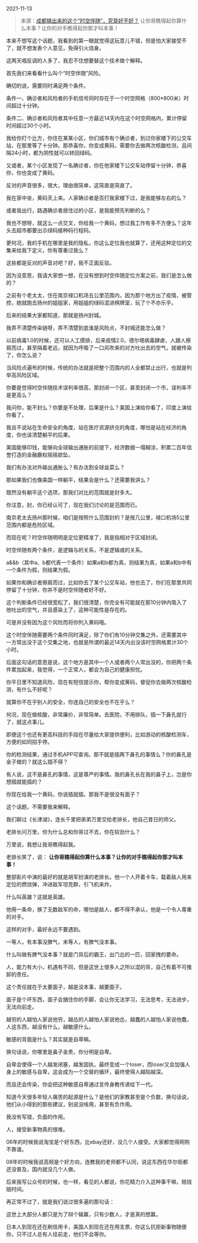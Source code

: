 2021-11-13

> 来源：[成都搞出来的这个“时空伴随”，究竟好不好？](http://mp.weixin.qq.com/s?__biz=MzU0MjYwNDU2Mw==&mid=2247502374&idx=1&sn=1cc89b4233ab80384e0eaafca7e25bdf&chksm=fb1aa65acc6d2f4c9b69c3bc215bae207ec3b16522ed15d545e13792a0e6e06b0080f94f1909&scene=27#wechat_redirect)
> 让你哥瞧得起你算什么本事？​让你的对手瞧得起你那才叫本事！

本来不想写这个话题，我看到的第一眼就觉得这玩意儿不错，但是怕大家接受不了，就不想发表个人意见，免得引火烧身。  

  

这两天唱反调的人多了，我忍不住想要替这个技术做个解释。  

  

首先我们来看看什么叫个“时空伴随”风险。  

  

确切的说，需要同时满足两个条件。

  

条件一、确诊者和风险者的手机信号同时存在于一个时空网格（800*800米）时间超过十分钟。

  

条件二、确诊者和风险者其中任意一方最近14天内在这个时空网格内，累计停留时间超过30个小时。

  

我给你打个比方，你住在某某小区，你们城市有个确诊者，到过你家楼下的公交车站，在那里等了十分钟。那恭喜你，你变成黄码，需要你去做两次核酸检测，且间隔24小时，都为阴性就可以转回绿码。  

  

又或者，某个小区发现了一名确诊者，你在他家楼下公交车站停留十分钟，恭喜你，你也变成了黄码。  

  

反对的声音很多，很大，理由很简单，这简直是简直了。  

  

我在家中坐，黄码天上来。人家确诊者是否打我家楼下过，是我能够左右的么？  

  

或者我出行，路遇确诊者居住过的小区，是我能预先判断的么？  

  

我也不想呀，就这么一点交叉，你给我一个黄码，想过我工作有多不方便么？这年头去超市都要出示绿码接种码行程码。

  

更何况，我的手机在哪里是我的隐私，你这么定位我也就算了，还用这种定位的交集来给我下定义，你有尊重过我么？  

  

这些都是反对的声音对吧？好，我不正面反驳。  

  

因为没意思，我请大家想一想，在没有想到时空伴随定位方案之前，我们是怎么做的？

  

之前有个老太太，住在南京禄口机场五公里范围内，因为那个地方出了疫情，被管控，她就跑去扬州的姐姐家，用姐姐的绿码混进棋牌室，玩了个不亦乐乎。  

  

后来的结果大家都知道，那就是扬州封城。

  

我弄不清楚传染链呀，弄不清楚到底谁是风险点，不封城还能怎么做？  

  

以前病毒1.0的时候，还可以人工摸排，后来疫情2.0，德尔塔病毒肆虐，人跟人擦肩而过，甚至隔着老远，就因为呼吸了一口风吹来的对方吐出去的空气，就被传染了，你怎么说？

  

当风险点遍布的时候，传统的办法就是把整个范围内的人全都禁止出行，也就是列举高风险区域。  

  

你要是觉得时空伴随技术误判率很高，那封闭一个区，甚至封闭一个市，误判率不是更高么？  

  

我问你，能不封么？你要是不处理，后果是什么？美国上演给你看了，印度上演给你看了。  

  

我且不说站在生命安全的角度，站在医疗资源挤兑的角度，哪怕是站在经济的角度，你也该清楚躺平的后果。

  

美国能够印钱，能够向全球输出通胀的前提下，经济数据一塌糊涂，积累二百年信誉打造的金融霸权摇摇欲坠。

  

我们有办法对外输出通胀么？有办法割全球韭菜么？  

  

那如果我们也像美国一样躺平，结果会是什么？还需要我讲么？  

  

既然没有躺平这个选项，那我们对比的范围就是封多大。  

  

你注意，封，你已经认可了，现在我们讨论的是范围而已。

  

南京老太去扬州那时候，咱们是按照什么范围封的？是按几公里，禄口机场5公里范围内都是危险区域。

  

而现在呢？时空伴随明明是定位更精准了，我是指相对于区域封闭。

  

时空伴随有两个条件，是逻辑与的关系，不是逻辑或的关系。  

  

a&&b（其中a、b都代表一个条件）如果a和b都为真，则结果为真，如果a和b中有一个条件为假，则结果为假。

  

如果你和确诊者擦肩而过，比如你去了某个公交车站，他也去了，你们在那里共同停留了十分钟，你并不是时空伴随者好不好。  

  

这个判断条件已经很宽松了，我们很清楚，你完全有可能就在那10分钟内吸入了他吐出的空气，并且感染上了，这种可能性是存在的。

  

可是并没有因为这个风险而将你列入黄码哦。

  

这个时空伴随需要两个条件同时满足，除了你们有10分钟交集之外，还需要其中一方常出没于这个交集之地，也就是所谓的最近14天内出没该时空网格累计30个小时。

  

后面这句话的意思是说，这个地方是其中一个人或者两个人常出没的，你把两个条件累加起来，我觉得，一个正常人，都会为自己的健康担忧。

  

你平日里不知道风险，现在有短信提示你，帮你变成黄码，督促你去做两次核酸检测，有什么不好呢？

  

就算你不在乎别人的安全，你连自己的安全也不在乎么？

  

何况，现在做核酸，非常廉价，非常简单。去医院，不用排队，插一下鼻孔就行了，就这点事儿。

  

即便这个也还有更高科技的手段在尽量给大家提供便利，比如游动的核酸检测车，方便的如同招手停。

  

你的检测结果，通过手机APP可查询。那不就是插两下鼻孔的事情么？你的鼻孔是金子做的？就这么插不得？

  

有人说，这不是鼻孔的事情，这是尊严的事情。我的鼻孔长在我的鼻子上，岂是你想插就能插的？  

  

你现在给我一个黄码，你说插就插，那我不是很没有面子？

  

这个话题，不需要我来解释。  

  

我们聊过《长津湖》，连长千里把弟弟万里交给老排长，他自己昔日的师父。

  

老排长问万里，你为什么总和你哥过不去，你在较劲什么？

  

万里说，我想让我哥瞧得起我。

  

老排长笑了，说： **让你哥瞧得起你算什么本事？让你的对手瞧得起你那才叫本事！**

  

整部影片中演的最好的就是胡军扮演的老排长。他一个人开着卡车，载着敌人用来定位的燃烧弹，冲进敌军坦克群，引飞机来炸。

  

什么叫英雄？这就是英雄。  

  

他用一条命，换了无数敌军的命，哪怕是敌人，都不得不承认，他是一个令人尊重的对手。

  

这样的对手，最好永远不要遇到。

  

一等人，有本事没脾气，末等人，有脾气没本事。  

  

什么叫做有脾气没本事？就是门背后的霸王，出门怂的一匹，回家拽的要命。

  

人，能力有大小，机遇有不同，但是这世上很多人之所以混的背，自己有着不可推卸的责任。

  

这个责任就在于太要面子，越是没本事，越要面子。

  

面子是个坏东西，面子会捆住你的手脚，会让你无法学习，无法思考，无法进步，无法向前走。

  

越穷的人越怕人家说他穷，越怂的人越怕人家说他怂，越蠢的人越怕人家说他蠢，人这东西，越没有什么，越敏感什么。  

  

敏感的背面是什么？其实就是自卑嘛。

  

换句话说，你哪里是鼻子金贵，你分明是自卑。  

  

自卑会使得一个人越发闭塞，越发固执，最终变成一个loser，而loser又会加强人身上的敏感与自卑，这会成为一个交替的循环，最终使得人越陷越深。

  

而且还会传染，你会把这种敏感自卑通过言传身教传递给下一代。  

  

知道今天很多年轻人痛苦的起源是什么？是他们的家教甚至是个负数，换句话说，他们从小得到的那些建议，别说没啥用，甚至有负作用。  

  

我没有写错，负面的作用。  

  

人，接受新事物真的很难。  

  

06年的时候我说淘宝是个好东西，比ebay还好，没几个人接受。大家都觉得网购不靠谱。  

  

08年的时候我说高频是个好方向，连教我的老师都不认同，说这东西在华尔街都还没普及，国内就没几个人做。  

  

后来我写公众号的时候，也一样，看见的人都说，你花精力介入这种事干嘛，赔钱赔时间。

  

再正常不过了，就是我们说过很多遍的那句话：

  

这世上大部分人都只是为了辩个输赢，只有少数人，才是真的想赢。

  

日本人到现在还在刷信用卡，美国人到现在还在用支票，你这么抗拒新事物随便你，只不过人总有人往前走，他们不会等你。

